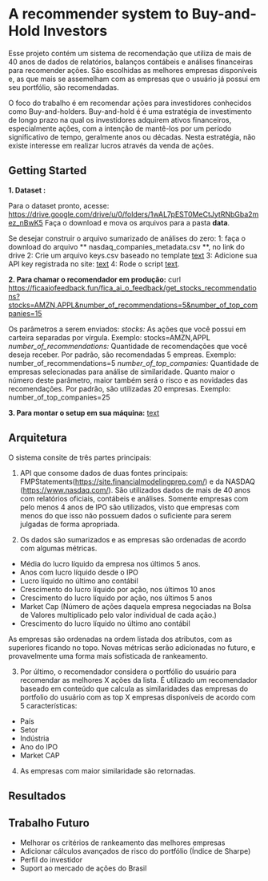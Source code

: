 # A recommender system to Buy-and-Hold Investors

Esse projeto contém um sistema de recomendação que utiliza de mais de 40 anos de dados de relatórios, balanços contábeis e análises financeiras para recomender ações. São escolhidas as melhores empresas disponíveis e, as que mais se assemelham com as empresas que o usuário já possui em seu portfólio, são recomendadas.

O foco do trabalho é em recomendar ações para investidores conhecidos como Buy-and-holders.
Buy-and-hold é é uma estratégia de investimento de longo prazo na qual os investidores adquirem ativos financeiros, especialmente ações, com a intenção de mantê-los por um período significativo de tempo, geralmente anos ou décadas. Nesta estratégia, não existe interesse em realizar lucros através da venda de ações.


## Getting Started

**1. Dataset :**

Para o dataset pronto, acesse: https://drive.google.com/drive/u/0/folders/1wAL7pEST0MeCtJytRNbGba2mez_nBwK5
Faça o download e mova os arquivos para a pasta **data**.

Se desejar construir o arquivo sumarizado de análises do zero:
1: faça o download do arquivo ** nasdaq_companies_metadata.csv **, no link do drive
2: Crie um arquivo keys.csv baseado no template [text](keys.tmp.csv) 
3: Adicione sua API key registrada no site: [text](https://site.financialmodelingprep.com/developer/docs/dashboard)
4: Rode o script [text](lib/stock_data_process.py).

**2. Para chamar o recomendador em produção:**
curl https://ficaaiofeedback.fun/fica_ai_o_feedback/get_stocks_recommendations?stocks=AMZN,APPL&number_of_recommendations=5&number_of_top_companies=15


Os parâmetros a serem enviados:
*stocks:* As ações que você possui em carteira separadas por vírgula. Exemplo: stocks=AMZN,APPL
*number_of_recommendations:* Quantidade de recomendações que você deseja receber. Por padrão, são recomendadas 5 empreas. Exemplo: number_of_recommendations=5
*number_of_top_companies:* Quantidade de empresas selecionadas para análise de similaridade.
Quanto maior o número deste parâmetro, maior também será o risco e as novidades das recomendações. Por padrão, são utilizadas 20 empresas. Exemplo: number_of_top_companies=25

**3. Para montar o setup em sua máquina:**
[text](setup_notes.md)

## Arquitetura

O sistema consite de três partes principais:
1. API que consome dados de duas fontes principais: FMPStatements(https://site.financialmodelingprep.com/) e da NASDAQ (https://www.nasdaq.com/). São utilizados dados de mais de 40 anos com relatórios oficiais, contábeis e análises. Somente empresas com pelo menos 4 anos de IPO são utilizados, visto que empresas com menos do que isso não possuem dados o suficiente para serem julgadas de forma apropriada.

2. Os dados são sumarizados e as empresas são ordenadas de acordo com algumas métricas.
- Média do lucro líquido da empresa nos últimos 5 anos.
- Anos com lucro líquido desde o IPO
- Lucro líquido no último ano contábil
- Crescimento do lucro líquido por ação, nos últimos 10 anos
- Crescimento do lucro líquido por ação, nos últimos 5 anos
- Market Cap (Número de ações daquela empresa negociadas na Bolsa de Valores multiplicado pelo valor individual de cada ação.)
- Crescimento do lucro líquido no último ano contábil

As empresas são ordenadas na ordem listada dos atributos, com as superiores ficando no topo.
Novas métricas serão adicionadas no futuro, e provavelmente uma forma mais sofisticada de rankeamento.

3. Por último, o recomendador considera o portfólio do usuário para recomendar as melhores X ações da lista.
É utilizado um recomendador baseado em conteúdo que calcula as similaridades das empresas do portfolio do usuário com as top X empresas disponíveis de acordo com 5 características:
- País
- Setor
- Indústria
- Ano do IPO
- Market CAP

4. As empresas com maior similaridade são retornadas.






## Resultados


## Trabalho Futuro

* Melhorar os critérios de rankeamento das melhores empresas
* Adicionar cálculos avançados de risco do portfólio (Índice de Sharpe)
* Perfil do investidor
* Suport ao mercado de ações do Brasil
